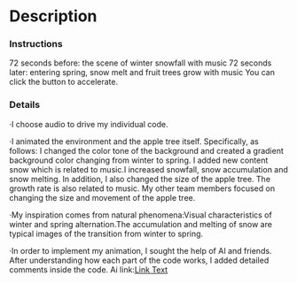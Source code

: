# Description

### Instructions
72 seconds before: the scene of winter snowfall with music 
72 seconds later: entering spring, snow melt and fruit trees grow with music
You can click the button to accelerate.

### Details
·I choose audio to drive my individual code.

·I animated the environment and the apple tree itself. Specifically, as follows:
I changed the color tone of the background and created a gradient background color changing from winter to spring.
I added new content snow which is related to music.I increased snowfall, snow accumulation and snow melting.
In addition, I also changed the size of the apple tree. The growth rate is also related to music.
My other team members focused on changing the size and movement of the apple tree.

·My inspiration comes from natural phenomena:Visual characteristics of winter and spring alternation.The accumulation and melting of snow are typical images of the transition from winter to spring.

·In order to implement my animation, I sought the help of AI and friends. After understanding how each part of the code works, I added detailed comments inside the code.
Ai link:[Link Text](https://chatgpt.com/c/684a8398-c4e8-800e-9cd6-12298863636c)